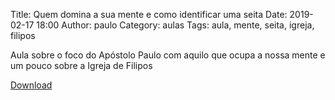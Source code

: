 Title: Quem domina a sua mente e como identificar uma seita
Date: 2019-02-17 18:00
Author: paulo
Category: aulas
Tags: aula, mente, seita, igreja, filipos

Aula sobre o foco do Apóstolo Paulo com aquilo que ocupa a nossa mente e um pouco sobre a Igreja de Filipos 

[Download](https://www.dropbox.com/s/ikrzw2atysf9pz0/AULA%20-%20EBD%20-%2017%3A02%3A2019.pdf?dl=1)
